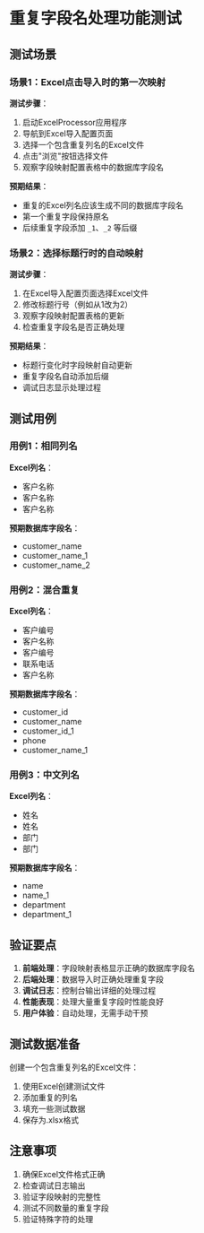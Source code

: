 # 重复字段名处理功能测试

## 测试场景

### 场景1：Excel点击导入时的第一次映射

**测试步骤**：
1. 启动ExcelProcessor应用程序
2. 导航到Excel导入配置页面
3. 选择一个包含重复列名的Excel文件
4. 点击"浏览"按钮选择文件
5. 观察字段映射配置表格中的数据库字段名

**预期结果**：
- 重复的Excel列名应该生成不同的数据库字段名
- 第一个重复字段保持原名
- 后续重复字段添加 `_1`、`_2` 等后缀

### 场景2：选择标题行时的自动映射

**测试步骤**：
1. 在Excel导入配置页面选择Excel文件
2. 修改标题行号（例如从1改为2）
3. 观察字段映射配置表格的更新
4. 检查重复字段名是否正确处理

**预期结果**：
- 标题行变化时字段映射自动更新
- 重复字段名自动添加后缀
- 调试日志显示处理过程

## 测试用例

### 用例1：相同列名
**Excel列名**：
- 客户名称
- 客户名称
- 客户名称

**预期数据库字段名**：
- customer_name
- customer_name_1
- customer_name_2

### 用例2：混合重复
**Excel列名**：
- 客户编号
- 客户名称
- 客户编号
- 联系电话
- 客户名称

**预期数据库字段名**：
- customer_id
- customer_name
- customer_id_1
- phone
- customer_name_1

### 用例3：中文列名
**Excel列名**：
- 姓名
- 姓名
- 部门
- 部门

**预期数据库字段名**：
- name
- name_1
- department
- department_1

## 验证要点

1. **前端处理**：字段映射表格显示正确的数据库字段名
2. **后端处理**：数据导入时正确处理重复字段
3. **调试日志**：控制台输出详细的处理过程
4. **性能表现**：处理大量重复字段时性能良好
5. **用户体验**：自动处理，无需手动干预

## 测试数据准备

创建一个包含重复列名的Excel文件：
1. 使用Excel创建测试文件
2. 添加重复的列名
3. 填充一些测试数据
4. 保存为.xlsx格式

## 注意事项

1. 确保Excel文件格式正确
2. 检查调试日志输出
3. 验证字段映射的完整性
4. 测试不同数量的重复字段
5. 验证特殊字符的处理 